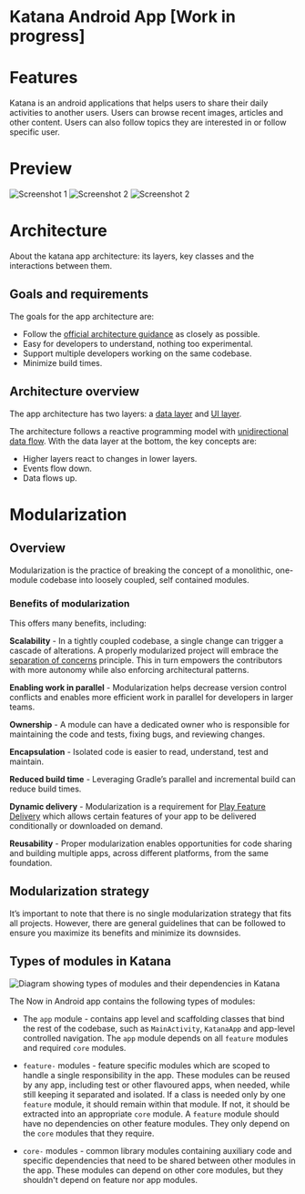 Katana Android App [Work in progress]
==================

# Features

Katana is an android applications that helps users to share their daily activities to another users.
Users can browse recent images, articles and other content. Users can also follow topics they are
interested in or follow specific user.

# Preview

![Screenshot 1](docs/screenshot-1.png "Screenshot 1")
![Screenshot 2](docs/screenshot-2.png "Screenshot 2")
![Screenshot 2](docs/screenshot-3.png "Screenshot 3")


# Architecture

About the katana app architecture: its layers, key classes and the interactions between them.

## Goals and requirements

The goals for the app architecture are:

* Follow the [official architecture guidance](https://developer.android.com/jetpack/guide) as
  closely as possible.
* Easy for developers to understand, nothing too experimental.
* Support multiple developers working on the same codebase.
* Minimize build times.

## Architecture overview

The app architecture has two layers:
a [data layer](https://developer.android.com/jetpack/guide/data-layer)
and [UI layer](https://developer.android.com/jetpack/guide/ui-layer).

The architecture follows a reactive programming model
with [unidirectional data flow](https://developer.android.com/jetpack/guide/ui-layer#udf). With the
data layer at the bottom, the key concepts are:

* Higher layers react to changes in lower layers.
* Events flow down.
* Data flows up.

# Modularization

## Overview

Modularization is the practice of breaking the concept of a monolithic, one-module codebase into
loosely coupled, self contained modules.

### Benefits of modularization

This offers many benefits, including:

**Scalability** - In a tightly coupled codebase, a single change can trigger a cascade of
alterations. A properly modularized project will embrace
the [separation of concerns](https://en.wikipedia.org/wiki/Separation_of_concerns) principle. This
in turn empowers the contributors with more autonomy while also enforcing architectural patterns.

**Enabling work in parallel** - Modularization helps decrease version control conflicts and enables
more efficient work in parallel for developers in larger teams.

**Ownership** - A module can have a dedicated owner who is responsible for maintaining the code and
tests, fixing bugs, and reviewing changes.

**Encapsulation** - Isolated code is easier to read, understand, test and maintain.

**Reduced build time** - Leveraging Gradle’s parallel and incremental build can reduce build times.

**Dynamic delivery** - Modularization is a requirement
for [Play Feature Delivery](https://developer.android.com/guide/playcore/feature-delivery) which
allows certain features of your app to be delivered conditionally or downloaded on demand.

**Reusability** - Proper modularization enables opportunities for code sharing and building multiple
apps, across different platforms, from the same foundation.

## Modularization strategy

It’s important to note that there is no single modularization strategy that fits all projects.
However, there are general guidelines that can be followed to ensure you maximize its benefits and
minimize its downsides.

## Types of modules in Katana

![Diagram showing types of modules and their dependencies in Katana](docs/modularization-graph.jpeg "Diagram showing types of modules and their dependencies in Katana")

The Now in Android app contains the following types of modules:

* The `app` module - contains app level and scaffolding classes that bind the rest of the codebase,
  such as `MainActivity`, `KatanaApp` and app-level controlled navigation. The `app` module depends
  on all `feature` modules and required `core` modules.

* `feature-` modules - feature specific modules which are scoped to handle a single responsibility
  in the app. These modules can be reused by any app, including test or other flavoured apps, when
  needed, while still keeping it separated and isolated. If a class is needed only by one `feature`
  module, it should remain within that module. If not, it should be extracted into an
  appropriate `core` module. A `feature` module should have no dependencies on other feature
  modules. They only depend on the `core` modules that they require.

* `core-` modules - common library modules containing auxiliary code and specific dependencies that
  need to be shared between other modules in the app. These modules can depend on other core
  modules, but they shouldn't depend on feature nor app modules.

